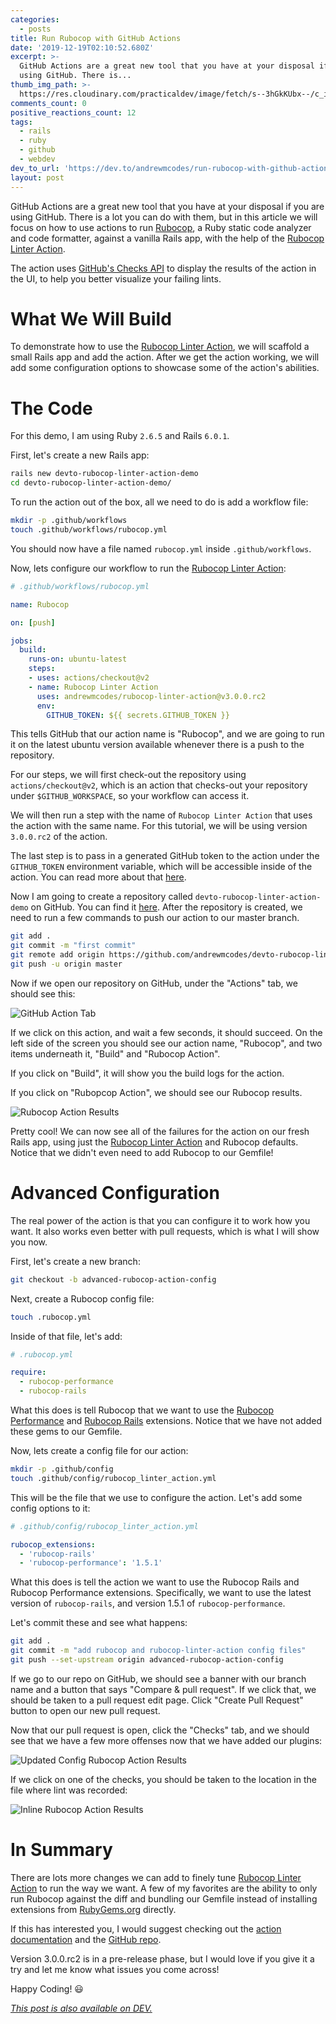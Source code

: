 ```yaml
---
categories:
  - posts
title: Run Rubocop with GitHub Actions
date: '2019-12-19T02:10:52.680Z'
excerpt: >-
  GitHub Actions are a great new tool that you have at your disposal if you are
  using GitHub. There is...
thumb_img_path: >-
  https://res.cloudinary.com/practicaldev/image/fetch/s--3hGkKUbx--/c_imagga_scale,f_auto,fl_progressive,h_420,q_auto,w_1000/https://thepracticaldev.s3.amazonaws.com/i/wx4vtsd90muyfzf99smc.png
comments_count: 0
positive_reactions_count: 12
tags:
  - rails
  - ruby
  - github
  - webdev
dev_to_url: 'https://dev.to/andrewmcodes/run-rubocop-with-github-actions-4adp'
layout: post
---
```


GitHub Actions are a great new tool that you have at your disposal if you are using GitHub. There is a lot you can do with them, but in this article we will focus on how to use actions to run [Rubocop](https://github.com/rubocop-hq/rubocop), a Ruby static code analyzer and code formatter, against a vanilla Rails app, with the help of the [Rubocop Linter Action](https://github.com/andrewmcodes/rubocop-linter-action).

The action uses [GitHub's Checks API](https://developer.github.com/changes/2018-05-07-new-checks-api-public-beta/) to display the results of the action in the UI, to help you better visualize your failing lints.

# What We Will Build

To demonstrate how to use the [Rubocop Linter Action](https://github.com/andrewmcodes/rubocop-linter-action), we will scaffold a small Rails app and add the action. After we get the action working, we will add some configuration options to showcase some of the action's abilities.

# The Code

For this demo, I am using Ruby `2.6.5` and Rails `6.0.1`.

First, let's create a new Rails app:

```sh
rails new devto-rubocop-linter-action-demo
cd devto-rubocop-linter-action-demo/

````

To run the action out of the box, all we need to do is add a workflow file:

```sh
mkdir -p .github/workflows
touch .github/workflows/rubocop.yml
```

You should now have a file named `rubocop.yml` inside `.github/workflows`.

Now, lets configure our workflow to run the [Rubocop Linter Action](https://github.com/andrewmcodes/rubocop-linter-action):

```yml
# .github/workflows/rubocop.yml

name: Rubocop

on: [push]

jobs:
  build:
    runs-on: ubuntu-latest
    steps:
    - uses: actions/checkout@v2
    - name: Rubocop Linter Action
      uses: andrewmcodes/rubocop-linter-action@v3.0.0.rc2
      env:
        GITHUB_TOKEN: ${{ secrets.GITHUB_TOKEN }}
```

This tells GitHub that our action name is "Rubocop", and we are going to run it on the latest ubuntu version available whenever there is a push to the repository.

For our steps, we will first check-out the repository using `actions/checkout@v2`, which is an action that checks-out your repository under `$GITHUB_WORKSPACE`, so your workflow can access it.

We will then run a step with the name of `Rubocop Linter Action` that uses the action with the same name. For this tutorial, we will be using version `3.0.0.rc2` of the action.

The last step is to pass in a generated GitHub token to the action under the `GITHUB_TOKEN` environment variable, which will be accessible inside of the action. You can read more about that [here](https://help.github.com/en/actions/automating-your-workflow-with-github-actions/authenticating-with-the-github_token).

Now I am going to create a repository called `devto-rubocop-linter-action-demo` on GitHub. You can find it [here](https://github.com/andrewmcodes/devto-rubocop-linter-action-demo). After the repository is created, we need to run a few commands to push our action to our master branch.

```sh
git add .
git commit -m "first commit"
git remote add origin https://github.com/andrewmcodes/devto-rubocop-linter-action-demo.git
git push -u origin master
```

Now if we open our repository on GitHub, under the "Actions" tab, we should see this:

![GitHub Action Tab](https://thepracticaldev.s3.amazonaws.com/i/1lttphdk0uj0lr89spy3.png)

If we click on this action, and wait a few seconds, it should succeed. On the left side of the screen you should see our action name, "Rubocop", and two items underneath it, "Build" and "Rubocop Action".

If you click on "Build", it will show you the build logs for the action.

If you click on "Rubopcop Action", we should see our Rubocop results.

![Rubocop Action Results](https://thepracticaldev.s3.amazonaws.com/i/41unrunahp55dn2tk2uh.png)

Pretty cool! We can now see all of the failures for the action on our fresh Rails app, using just the [Rubocop Linter Action](https://github.com/andrewmcodes/rubocop-linter-action) and Rubocop defaults. Notice that we didn't even need to add Rubocop to our Gemfile!

# Advanced Configuration

The real power of the action is that you can configure it to work how you want. It also works even better with pull requests, which is what I will show you now.

First, let's create a new branch:

```sh
git checkout -b advanced-rubocop-action-config
```

Next, create a Rubocop config file:

```sh
touch .rubocop.yml
```

Inside of that file, let's add:

```yml
# .rubocop.yml

require:
  - rubocop-performance
  - rubocop-rails
```

What this does is tell Rubocop that we want to use the [Rubocop Performance](https://github.com/rubocop-hq/rubocop-performance) and [Rubocop Rails](https://github.com/rubocop-hq/rubocop-rails) extensions. Notice that we have not added these gems to our Gemfile.

Now, lets create a config file for our action:

```sh
mkdir -p .github/config
touch .github/config/rubocop_linter_action.yml
```

This will be the file that we use to configure the action. Let's add some config options to it:

```yml
# .github/config/rubocop_linter_action.yml

rubocop_extensions:
  - 'rubocop-rails'
  - 'rubocop-performance': '1.5.1'
```

What this does is tell the action we want to use the Rubocop Rails and Rubocop Performance extensions. Specifically, we want to use the latest version of `rubocop-rails`, and version 1.5.1 of `rubocop-performance`.

Let's commit these and see what happens:

```sh
git add .
git commit -m "add rubocop and rubocop-linter-action config files"
git push --set-upstream origin advanced-rubocop-action-config
```

If we go to our repo on GitHub, we should see a banner with our branch name and a button that says "Compare & pull request". If we click that, we should be taken to a pull request edit page. Click "Create Pull Request" button to open our new pull request.

Now that our pull request is open, click the "Checks" tab, and we should see that we have a few more offenses now that we have added our plugins:

![Updated Config Rubocop Action Results](https://thepracticaldev.s3.amazonaws.com/i/dpuoc1mbc4bo23h0c3qc.png)

If we click on one of the checks, you should be taken to the location in the file where lint was recorded:

![Inline Rubocop Action Results](https://thepracticaldev.s3.amazonaws.com/i/ndyp4yyoa3fs4nf7eeb3.png)

# In Summary

There are lots more changes we can add to finely tune [Rubocop Linter Action](https://github.com/andrewmcodes/rubocop-linter-action) to run the way we want. A few of my favorites are the ability to only run Rubocop against the diff and bundling our Gemfile instead of installing extensions from [RubyGems.org](https://rubygems.org) directly.

If this has interested you, I would suggest checking out the [action documentation](https://rubocop-linter-action.readthedocs.io/en/v3.0.0.rc2/) and the [GitHub repo](https://github.com/andrewmcodes/rubocop-linter-action).

Version 3.0.0.rc2 is in a pre-release phase, but I would love if you give it a try and let me know what issues you come across!

Happy Coding! 😃

*[This post is also available on DEV.](https://dev.to/andrewmcodes/run-rubocop-with-github-actions-4adp)*
